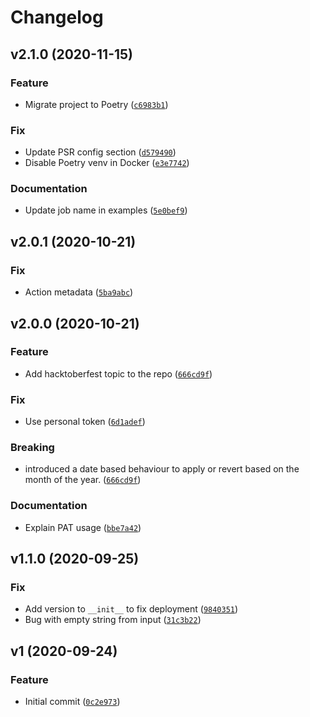 # Changelog

<!--next-version-placeholder-->

## v2.1.0 (2020-11-15)
### Feature
* Migrate project to Poetry ([`c6983b1`](https://github.com/browniebroke/hacktoberfest-labeler-action/commit/c6983b1b2045cf19aabf0a47c385cbef9e55eb3f))

### Fix
* Update PSR config section ([`d579490`](https://github.com/browniebroke/hacktoberfest-labeler-action/commit/d5794900a4baf8a5d96a67ecb2cd7e0135c64c23))
* Disable Poetry venv in Docker ([`e3e7742`](https://github.com/browniebroke/hacktoberfest-labeler-action/commit/e3e774253a3b7132de018428c20d3abbe7176cd8))

### Documentation
* Update job name in examples ([`5e0bef9`](https://github.com/browniebroke/hacktoberfest-labeler-action/commit/5e0bef97e9215f0cd073fc80ba515c9650399100))

## v2.0.1 (2020-10-21)
### Fix
* Action metadata ([`5ba9abc`](https://github.com/browniebroke/hacktoberfest-labeler-action/commit/5ba9abcd67b664b3344296f49127059a0275d98e))

## v2.0.0 (2020-10-21)
### Feature
* Add hacktoberfest topic to the repo ([`666cd9f`](https://github.com/browniebroke/hacktoberfest-labeler-action/commit/666cd9faf9afb208f229b25ef3b999360d1bf6d5))

### Fix
* Use personal token ([`6d1adef`](https://github.com/browniebroke/hacktoberfest-labeler-action/commit/6d1adef42353c74bce9e86cc2dcd2464f527aa3b))

### Breaking
* introduced a date based behaviour to apply or revert based on the month of the year.  ([`666cd9f`](https://github.com/browniebroke/hacktoberfest-labeler-action/commit/666cd9faf9afb208f229b25ef3b999360d1bf6d5))

### Documentation
* Explain PAT usage ([`bbe7a42`](https://github.com/browniebroke/hacktoberfest-labeler-action/commit/bbe7a426f48e2eeb05e050a75f8c32dd387032bc))

## v1.1.0 (2020-09-25)
### Fix
* Add version to `__init__` to fix deployment ([`9840351`](https://github.com/browniebroke/hacktoberfest-labeler-action/commit/984035145b8bea9e14fbd3036820a4eb57d119cf))
* Bug with empty string from input ([`31c3b22`](https://github.com/browniebroke/hacktoberfest-labeler-action/commit/31c3b22fe60b6e23c632a5f282d0b5289b6f208c))

## v1 (2020-09-24)
### Feature
* Initial commit ([`0c2e973`](https://github.com/browniebroke/hacktoberfest-labeler-action/commit/0c2e973a28cc6a0a357ce4107215bbad3c3c8e61))
